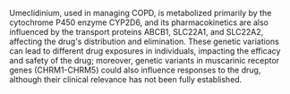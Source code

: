 Umeclidinium, used in managing COPD, is metabolized primarily by the cytochrome P450 enzyme CYP2D6, and its pharmacokinetics are also influenced by the transport proteins ABCB1, SLC22A1, and SLC22A2, affecting the drug's distribution and elimination. These genetic variations can lead to different drug exposures in individuals, impacting the efficacy and safety of the drug; moreover, genetic variants in muscarinic receptor genes (CHRM1-CHRM5) could also influence responses to the drug, although their clinical relevance has not been fully established.